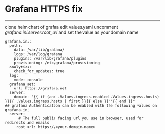 # Grafana HTTPS fix
-------------------
clone helm chart of grafna
edit values.yaml 
uncomment *grafana.ini.server.root_url* and set the value as your domain name 
```
grafana.ini:
  paths:
    data: /var/lib/grafana/
    logs: /var/log/grafana
    plugins: /var/lib/grafana/plugins
    provisioning: /etc/grafana/provisioning
  analytics:
    check_for_updates: true
  log:
    mode: console
  grafana_net:
    url: https://grafana.net
  server:
    domain: "{{ if (and .Values.ingress.enabled .Values.ingress.hosts) }}{{ .Values.ingress.hosts | first }}{{ else }}''{{ end }}"
## grafana Authentication can be enabled with the following values on grafana.ini
  server:
      # The full public facing url you use in browser, used for redirects and emails
     root_url: https://<your-domain-name>
```
